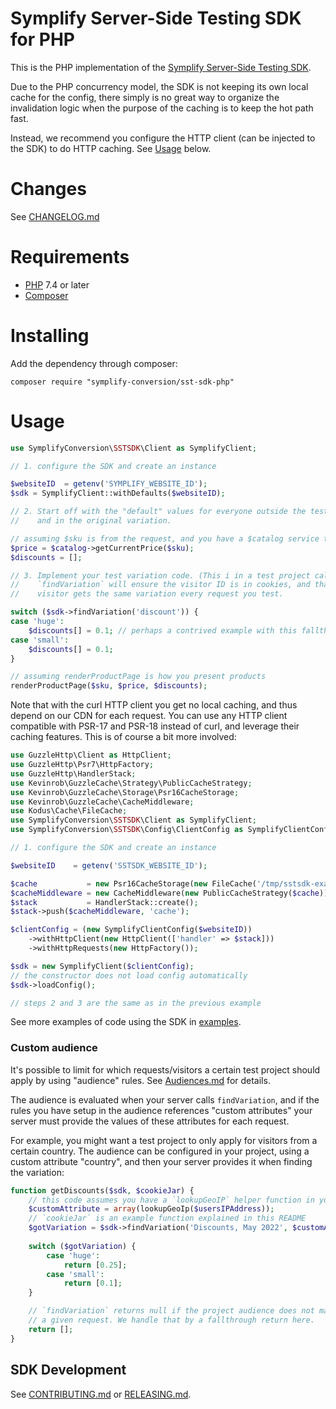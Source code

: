 Symplify Server-Side Testing SDK for PHP
========================================

This is the PHP implementation of the [Symplify Server-Side Testing SDK](./docs/Server-Side_Testing.md).

Due to the PHP concurrency model, the SDK is not keeping its own local cache for
the config, there simply is no great way to organize the invalidation logic when
the purpose of the caching is to keep the hot path fast.

Instead, we recommend you configure the HTTP client (can be injected to the SDK)
to do HTTP caching. See [Usage](#Usage) below.

Changes
=======

See [CHANGELOG.md](./CHANGELOG.md)

Requirements
============

* [PHP](https://www.php.net) 7.4 or later
* [Composer](https://getcomposer.org)

Installing
==========

Add the dependency through composer:

```
composer require "symplify-conversion/sst-sdk-php"
```

Usage
=====

```php
use SymplifyConversion\SSTSDK\Client as SymplifyClient;

// 1. configure the SDK and create an instance

$websiteID  = getenv('SYMPLIFY_WEBSITE_ID');
$sdk = SymplifyClient::withDefaults($websiteID);

// 2. Start off with the "default" values for everyone outside the test
//    and in the original variation.

// assuming $sku is from the request, and you have a $catalog service to look up prices in
$price = $catalog->getCurrentPrice($sku);
$discounts = [];

// 3. Implement your test variation code. (This i in a test project called "discount")
//    `findVariation` will ensure the visitor ID is in cookies, and that the same
//    visitor gets the same variation every request you test.

switch ($sdk->findVariation('discount')) {
case 'huge':
    $discounts[] = 0.1; // perhaps a contrived example with this fallthrough
case 'small':
    $discounts[] = 0.1;
}

// assuming renderProductPage is how you present products
renderProductPage($sku, $price, $discounts);
```

Note that with the curl HTTP client you get no local caching, and thus depend
on our CDN for each request. You can use any HTTP client compatible with PSR-17
and PSR-18 instead of curl, and leverage their caching features. This is of
course a bit more involved:

```php
use GuzzleHttp\Client as HttpClient;
use GuzzleHttp\Psr7\HttpFactory;
use GuzzleHttp\HandlerStack;
use Kevinrob\GuzzleCache\Strategy\PublicCacheStrategy;
use Kevinrob\GuzzleCache\Storage\Psr16CacheStorage;
use Kevinrob\GuzzleCache\CacheMiddleware;
use Kodus\Cache\FileCache;
use SymplifyConversion\SSTSDK\Client as SymplifyClient;
use SymplifyConversion\SSTSDK\Config\ClientConfig as SymplifyClientConfig;

// 1. configure the SDK and create an instance

$websiteID    = getenv('SSTSDK_WEBSITE_ID');

$cache           = new Psr16CacheStorage(new FileCache('/tmp/sstsdk-examples-httpcache', 500));
$cacheMiddleware = new CacheMiddleware(new PublicCacheStrategy($cache));
$stack           = HandlerStack::create();
$stack->push($cacheMiddleware, 'cache');

$clientConfig = (new SymplifyClientConfig($websiteID))
    ->withHttpClient(new HttpClient(['handler' => $stack]))
    ->withHttpRequests(new HttpFactory());

$sdk = new SymplifyClient($clientConfig);
// the constructor does not load config automatically
$sdk->loadConfig();

// steps 2 and 3 are the same as in the previous example
```

See more examples of code using the SDK in [examples](examples).

### Custom audience

It's possible to limit for which requests/visitors a certain test project
should apply by using "audience" rules. See [Audiences.md](docs/Audiences.md)
for details.

The audience is evaluated when your server calls `findVariation`, and if the
rules you have setup in the audience references "custom attributes" your
server must provide the values of these attributes for each request.

For example, you might want a test project to only apply for visitors from a
certain country. The audience can be configured in your project, using a
custom attribute "country", and then your server provides it when finding the
variation:

```php
function getDiscounts($sdk, $cookieJar) {
    // this code assumes you have a `lookupGeoIP` helper function in your project
    $customAttribute = array(lookupGeoIp($usersIPAddress));
    // `cookieJar` is an example function explained in this README
    $gotVariation = $sdk->findVariation('Discounts, May 2022', $customAttribute, $cookieJar);
    
    switch ($gotVariation) {
        case 'huge':
            return [0.25];
        case 'small':
            return [0.1];
    }

    // `findVariation` returns null if the project audience does not match for
    // a given request. We handle that by a fallthrough return here.
    return [];
}
```

## SDK Development

See [CONTRIBUTING.md](./CONTRIBUTING.md) or [RELEASING.md](./RELEASING.md).
